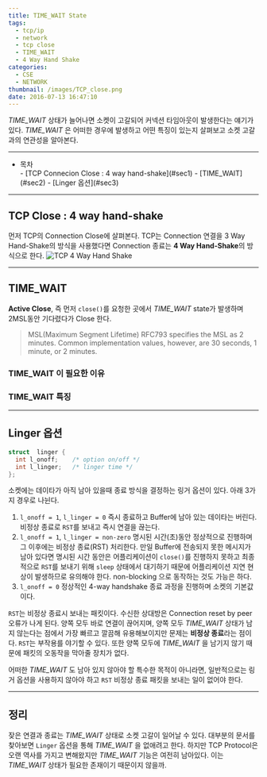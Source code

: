 ```yaml
---
title: TIME_WAIT State
tags:
  - tcp/ip
  - network
  - tcp close
  - TIME_WAIT
  - 4 Way Hand Shake
categories:
  - CSE
  - NETWORK
thumbnail: /images/TCP_close.png
date: 2016-07-13 16:47:10
---
```


_TIME&#95;WAIT_ 상태가 늘어나면 소켓이 고갈되어 커넥션 타임아웃이 발생한다는 얘기가 있다. _TIME&#95;WAIT_ 은 어떠한 경우에 발생하고 어떤 특징이 있는지 살펴보고 소켓 고갈과의 연관성을 알아본다.

---

- <div id="index">목차</div>
	- [TCP Connecion Close : 4 way hand-shake](#sec1)
	- [TIME_WAIT](#sec2)
	- [Linger 옵션](#sec3)
	
---


## <div id="sec1">TCP Close : 4 way hand-shake</div>
먼저 TCP의 Connection Close에 살펴본다.
TCP는 Connection 연결을 3 Way Hand-Shake의 방식을 사용했다면 
Connection 종료는 **4 Way Hand-Shake**의 방식으로 한다. 
![TCP 4 Way Hand Shake](/images/TCP_close.png)

---
## <div id="sec2">TIME_WAIT</div>
**Active Close**, 즉 먼저 `close()`를 요청한 곳에서 _TIME&#95;WAIT_ state가 발생하며 2MSL동안 기다렸다가 Close 한다.
>MSL(Maximum Segment Lifetime)
RFC793 specifies the MSL as 2 minutes. 
Common implementation values, however, are 30 seconds, 1 minute, or 2 minutes. 

### TIME_WAIT 이 필요한 이유

### TIME_WAIT 특징


---
## <div id="sec3">Linger 옵션</div>

``` c
struct  linger {
  int l_onoff;    /* option on/off */
  int l_linger;   /* linger time */
};
```
소켓에는 데이타가 아직 남아 있을때 종료 방식을 결정하는 링거 옵션이 있다. 아래 3가지 경우로 나뉜다.

1. `l_onoff = 1`, `l_linger = 0`
즉시 종료하고 Buffer에 남아 있는 데이타는 버린다. 비정상 종료로 `RST`를 보내고 즉시 연결을 끊는다. 
2. `l_onoff = 1`, `l_linger = non-zero` 
명시된 시간(초)동안 정상적으로 진행하며 그 이후에는 비정상 종료(RST) 처리한다. 
만일 Buffer에 전송되지 못한 메시지가 남아 있다면 명시된 시간 동안은 어플리케이션이 `close()`를 진행하지 못하고 최종적으로 `RST`를 보내기 위해 `sleep` 상태에서 대기하기 때문에 어플리케이션 지연 현상이 발생하므로 유의해야 한다. non-blocking 으로 동작하는 것도 가능은 하다.
3. `l_onoff = 0` 
정상적인 4-way handshake 종료 과정을 진행하며 소켓의 기본값이다.

`RST`는 비정상 종료시 보내는 패킷이다. 수신한 상대방은 Connection reset by peer 오류가 나게 된다.
양쪽 모두 바로 연결이 끊어지며, 양쪽 모두 _TIME&#95;WAIT_ 상태가 남지 않는다는 점에서 가장 빠르고 깔끔해 유용해보이지만 문제는 **비정상 종료**라는 점이다. 
`RST`는 부작용를 야기할 수 있다. 또한 양쪽 모두에 _TIME&#95;WAIT_ 을 남기지 않기 때문에 패킷의 오동작을 막아줄 장치가 없다.

어떠한 _TIME&#95;WAIT_ 도 남아 있지 않아야 할 특수한 목적이 아니라면, 일반적으로는 링거 옵션을 사용하지 않아야 하고 `RST` 비정상 종료 패킷을 보내는 일이 없어야 한다.

---
## 정리
잦은 연결과 종료는 _TIME&#95;WAIT_ 상태로 소켓 고갈이 일어날 수 있다. 
대부분의 문서를 찾아보면 `Linger` 옵션을 통해 _TIME&#95;WAIT_ 을 없애려고 한다. 하지만 TCP Protocol은 오랜 역사를 가지고 변해왔지만 _TIME&#95;WAIT_ 기능은 여전히 남아있다. 이는 _TIME&#95;WAIT_ 상태가 필요한 존재이기 때문이지 않을까.

